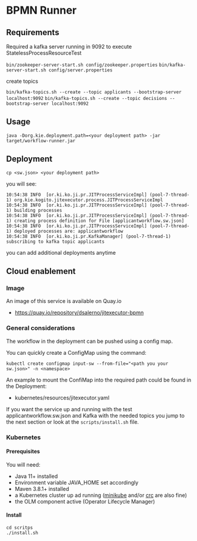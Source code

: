# BPMN Runner

## Requirements

Required a kafka server running in 9092 to execute StatelessProcessResourceTest

```bin/zookeeper-server-start.sh config/zookeeper.properties```
```bin/kafka-server-start.sh config/server.properties```

create topics

```bin/kafka-topics.sh --create --topic applicants --bootstrap-server localhost:9092```
```bin/kafka-topics.sh --create --topic decisions --bootstrap-server localhost:9092```


## Usage

```java -Dorg.kie.deployment.path=<your deployment path> -jar target/workflow-runner.jar```

## Deployment

```cp <sw.json> <your deployment path>```

you will see:

```
10:54:38 INFO  [or.ki.ko.ji.pr.JITProcessServiceImpl] (pool-7-thread-1) org.kie.kogito.jitexecutor.process.JITProcessServiceImpl
10:54:38 INFO  [or.ki.ko.ji.pr.JITProcessServiceImpl] (pool-7-thread-1) building processes
10:54:38 INFO  [or.ki.ko.ji.pr.JITProcessServiceImpl] (pool-7-thread-1) creating process definition for File [applicantworkflow.sw.json]
10:54:38 INFO  [or.ki.ko.ji.pr.JITProcessServiceImpl] (pool-7-thread-1) deployed processes are: applicantworkflow
10:54:38 INFO  [or.ki.ko.ji.pr.KafkaManager] (pool-7-thread-1) subscribing to kafka topic applicants
```
you can add additional deployments anytime

## Cloud enablement
### Image
An image of this service is available on Quay.io
- https://quay.io/repository/dsalerno/jitexecutor-bpmn
### General considerations
The workflow in the deployment can be pushed using a config map. 

You can quickly create a ConfigMap using the command:

``` kubectl create configmap input-sw --from-file="<path you your sw.json>" -n <namespace> ```

An example to mount the ConfiMap into the required path could be found in the Deployment:
- kubernetes/resources/jitexecutor.yaml

If you want the service up and running with the test applicantworkflow.sw.json and Kafka with the needed topics you 
jump to the next section or look at the ```scripts/install.sh``` file.

### Kubernetes
#### Prerequisites
You will need:
- Java 11+ installed
- Environment variable JAVA_HOME set accordingly
- Maven 3.8.1+ installed
- a Kubernetes cluster up ad running ([minikube](https://kubernetes.io/docs/tasks/tools/install-minikube/) and/or [crc](https://developers.redhat.com/products/codeready-containers/overview) are also fine)
- the OLM component active (Operator Lifecycle Manager)
#### Install
```
cd scritps
./install.sh
```

